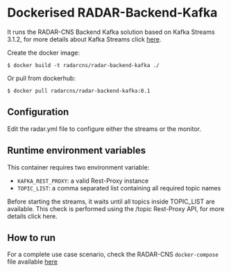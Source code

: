# Dockerised RADAR-Backend-Kafka

It runs the RADAR-CNS Backend Kafka solution based on Kafka Streams 3.1.2, for more details about Kafka Streams click [here](http://docs.confluent.io/3.1.2/streams/index.html).

Create the docker image:
```
$ docker build -t radarcns/radar-backend-kafka ./
```

Or pull from dockerhub:
```
$ docker pull radarcns/radar-backend-kafka:0.1
```

## Configuration

Edit the radar.yml file to configure either the streams or the monitor.

## Runtime environment variables

This container requires two environment variable:

- `KAFKA_REST_PROXY`: a valid Rest-Proxy instance
- `TOPIC_LIST`: a comma separated list containing all required topic names

Before starting the streams, it waits until all topics inside TOPIC_LIST are available. This check is performed using the /topic Rest-Proxy API, for more details click here.

## How to run

For a complete use case scenario, check the RADAR-CNS `docker-compose` file available [here](https://github.com/RADAR-CNS/RADAR-Docker/blob/backend-integration/dcompose-stack/radar-cp-hadoop-stack/docker-compose.yml)
